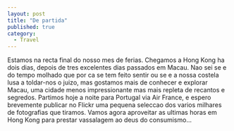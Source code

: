 ```yaml
---
layout: post
title: "De partida"
published: true
category:
  - Travel
---
```


Estamos na recta final do nosso mes de ferias. Chegamos a Hong Kong ha
dois dias, depois de tres excelentes dias passados em Macau. Nao sei se
e do tempo molhado que por ca se tem feito sentir ou se e a nossa
costela lusa a toldar-nos o juizo, mas gostamos mais de conhecer e
explorar Macau, uma cidade menos impressionante mas mais repleta de
recantos e segredos. Partimos hoje a noite para Portugal via Air France,
e espero brevemente publicar no Flickr uma pequena seleccao dos varios
milhares de fotografias que tiramos. Vamos agora aproveitar as ultimas
horas em Hong Kong para prestar vassalagem ao deus do consumismo...
